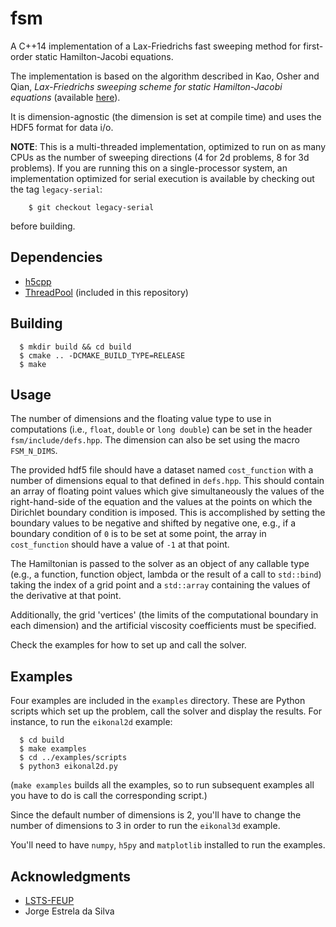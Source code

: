 fsm
===

A C++14 implementation of a Lax-Friedrichs fast sweeping method for first-order
static Hamilton-Jacobi equations.

The implementation is based on the algorithm described in Kao, Osher and Qian,
_Lax-Friedrichs sweeping scheme for static Hamilton-Jacobi equations_ (available
[here](https://www.sciencedirect.com/science/article/pii/S0021999103006016)).

It is dimension-agnostic (the dimension is set at compile time) and uses the
HDF5 format for data i/o.

**NOTE**: This is a multi-threaded implementation, optimized to run on as many
CPUs as the number of sweeping directions (4 for 2d problems, 8 for 3d
problems).
If you are running this on a single-processor system, an implementation
optimized for serial execution is available by checking out the tag
`legacy-serial`:
```shell
    $ git checkout legacy-serial
```
before building.

Dependencies
---

* [h5cpp](https://github.com/ess-dmsc/h5cpp)
* [ThreadPool](https://github.com/progschj/ThreadPool) (included in this
  repository)

Building
---

```shell
  $ mkdir build && cd build
  $ cmake .. -DCMAKE_BUILD_TYPE=RELEASE
  $ make
```

Usage
---

The number of dimensions and the floating value type to use in computations
(i.e., `float`, `double` or `long double`) can be set in the header
`fsm/include/defs.hpp`.
The dimension can also be set using the macro `FSM_N_DIMS`.

The provided hdf5 file should have a dataset named `cost_function` with a number
of dimensions equal to that defined in `defs.hpp`.
This should contain an array of floating point values which give simultaneously
the values of the right-hand-side of the equation and the values at the points
on which the Dirichlet boundary condition is imposed.
This is accomplished by setting the boundary values to be negative and shifted
by negative one, e.g., if a boundary condition of `0` is to be set at some
point, the array in `cost_function` should have a value of `-1` at that point.

The Hamiltonian is passed to the solver as an object of any callable type (e.g.,
a function, function object, lambda or the result of a call to `std::bind`)
taking the index of a grid point and a `std::array` containing the values of the
derivative at that point.

Additionally, the grid 'vertices' (the limits of the computational boundary in
each dimension) and the artificial viscosity coefficients must be specified.

Check the examples for how to set up and call the solver.

Examples
---

Four examples are included in the `examples` directory.
These are Python scripts which set up the problem, call the solver and display
the results.
For instance, to run the `eikonal2d` example:

```shell
  $ cd build
  $ make examples
  $ cd ../examples/scripts
  $ python3 eikonal2d.py
```

(`make examples` builds all the examples, so to run subsequent examples all you
have to do is call the corresponding script.)

Since the default number of dimensions is 2, you'll have to change the number of
dimensions to 3 in order to run the `eikonal3d` example.

You'll need to have `numpy`, `h5py` and `matplotlib` installed to run the
examples.

Acknowledgments
---

* [LSTS-FEUP](https://lsts.pt)
* Jorge Estrela da Silva
